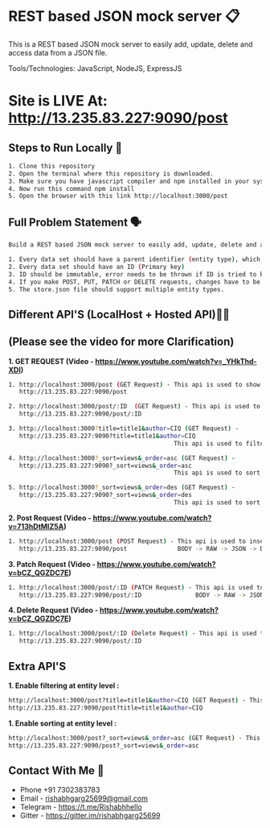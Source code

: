 # REST based JSON mock server :clipboard:
This is a REST based JSON mock server to easily add, update, delete and access data from a JSON file.

Tools/Technologies: JavaScript, NodeJS, ExpressJS

# Site is LIVE At:  http://13.235.83.227:9090/post

## Steps to Run Locally :scroll:
```sh
1. Clone this repository
2. Open the terminal where this repository is downloaded.
3. Make sure you have javascript compiler and npm installed in your system.
4. Now run this command npm install
5. Open the browser with this link http://localhost:3000/post
```

## Full Problem Statement :speaking_head:
```sh
Build a REST based JSON mock server to easily add, update, delete and access data from a JSON file.

1. Every data set should have a parent identifier (entity type), which will be used in the GET APIs.
2. Every data set should have an ID (Primary key)
3. ID should be immutable, error needs to be thrown if ID is tried to be mutated.
4. If you make POST, PUT, PATCH or DELETE requests, changes have to be automatically saved to store.json.
5. The store.json file should support multiple entity types.
```

## Different API'S (LocalHost + Hosted API):woman_teacher:  
## (Please see the video for more Clarification)

**1. GET REQUEST (Video - https://www.youtube.com/watch?v=_YHkThd-XDI)** 
```sh
1. http://localhost:3000/post (GET Request) - This api is used to show the data that is present in JSON file
   http://13.235.83.227:9090/post 

2. http://localhost:3000/post/:ID  (GET Request) - This api is used to show the particular json data which has id = ID
   http://13.235.83.227:9090/post/:ID

3. http://localhost:3000?title=title1&author=CIQ (GET Request) -
   http://13.235.83.227:9090?title=title1&author=CIQ
                                              This api is used to filter the json data which has title = title1 and author = CIQ

4. http://localhost:3000?_sort=views&_order=asc (GET Request) -
   http://13.235.83.227:9090?_sort=views&_order=asc
                                              This api is used to sort the json data according to the _sort parameter ascending

5. http://localhost:3000?_sort=views&_order=des (GET Request) -
   http://13.235.83.227:9090?_sort=views&_order=des
                                              This api is used to sort the json data according to the _sort parameter descending
```                  

**2. Post Request (Video - https://www.youtube.com/watch?v=713hDtMIZ5A)** 
```sh
1. http://localhost:3000/post (POST Request) - This api is used to insert data in the JSON File. We have to give input in postman as
   http://13.235.83.227:9090/post              BODY -> RAW -> JSON -> DATA 
```

**3. Patch Request (Video - https://www.youtube.com/watch?v=bCZ_QGZDC7E)** 
```sh
1. http://localhost:3000/post/:ID (PATCH Request) - This api is used to make changes in JSON data. We have to insert ID and change data in 
   http://13.235.83.227:9090/post/:ID               BODY -> RAW -> JSON -> DATA
```

**4. Delete Request (Video - https://www.youtube.com/watch?v=bCZ_QGZDC7E)**                   
```sh
1. http://localhost:3000/post/:ID (Delete Request) - This api is used to delete the data from JSON file which has ID = ID
   http://13.235.83.227:9090/post/:ID         

```

## Extra API'S

**1. Enable filtering at entity level :**
```sh
http://localhost:3000/post?title=title1&author=CIQ (GET Request) - This api is used to search in the JSON Database on the basis of title and author
http://13.235.83.227:9090/post?title=title1&author=CIQ
```

**1. Enable sorting at entity level :**
```sh
http://localhost:3000/post?_sort=views&_order=asc (GET Request) - This api is used to sort JSON Database according to the _views ascending or descending 
http://13.235.83.227:9090/post?_sort=views&_order=asc
```

## Contact With Me :busts_in_silhouette:

- Phone +91 7302383783
- Email - rishabhgarg25699@gmail.com
- Telegram - https://t.me/Rishabhhello
- Gitter - https://gitter.im/rishabhgarg25699

